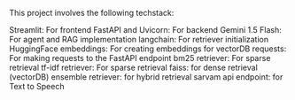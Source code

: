 This project involves the following techstack:

Streamlit: For frontend
FastAPI and Uvicorn: For backend
Gemini 1.5 Flash: For agent and RAG implementation
langchain: For retriever initialization
HuggingFace embeddings: For creating embeddings for vectorDB
requests: For making requests to the FastAPI endpoint
bm25 retriever: For sparse retrieval
tf-idf retriever: For sparse retrieval
faiss: for dense retrieval (vectorDB)
ensemble retriever: for hybrid retrieval
sarvam api endpoint: for Text to Speech
